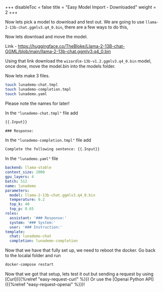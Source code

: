 
+++
disableToc = false
title = "Easy Model Import - Downloaded"
weight = 2
+++

Now lets pick a model to download and test out. We are going to use `llama-2-13b-chat.ggmlv3.q4_0.bin`, there are a few ways to do this, 

Now lets download and move the model.

Link - https://huggingface.co/TheBloke/Llama-2-13B-chat-GGML/blob/main/llama-2-13b-chat.ggmlv3.q4_0.bin

Using that link download the `wizardlm-13b-v1.2.ggmlv3.q4_0.bin` model, once done, move the model.bin into the models folder.

Now lets make 3 files.

```bash
touch lunademo-chat.tmpl
touch lunademo-completion.tmpl
touch lunademo.yaml
```

Please note the names for later!

In the `"lunademo-chat.tmpl"` file add

```txt
{{.Input}}

### Response:
```

In the `"lunademo-completion.tmpl"` file add

```txt
Complete the following sentence: {{.Input}}
```


In the `"lunademo.yaml"` file

```yaml
backend: llama-stable
context_size: 2000
gpu_layers: 4
batch: 512
name: lunademo
parameters:
  model: llama-2-13b-chat.ggmlv3.q4_0.bin
  temperature: 0.2
  top_k: 40
  top_p: 0.65
roles:
  assistant: '### Response:'
  system: '### System:'
  user: '### Instruction:'
template:
  chat: lunademo-chat
  completion: lunademo-completion
```

Now that we have that fully set up, we need to reboot the docker. Go back to the localai folder and run

```bash
docker-compose restart
```

Now that we got that setup, lets test it out but sending a request by using [Curl]({{%relref "easy-request-curl" %}}) Or use the [Openai Python API]({{%relref "easy-request-openai" %}})! 
